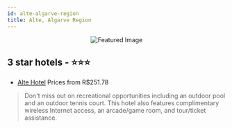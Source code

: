 ```yaml
---
id: alte-algarve-region
title: Alte, Algarve Region
---
```


<center><img src="https://i.travelapi.com/hotels/7000000/6140000/6135000/6134928/bae81036_z.jpg" alt="Featured Image" /></center>


##  3 star hotels - ⭐️⭐️⭐️

-    [Alte Hotel](https://us.hurb.com/hotels/alte/alte-hotel-JNP-JP020234?cmp=18055) Prices from R$251.78
   > Don't miss out on recreational opportunities including an outdoor pool and an outdoor tennis court. This hotel also features complimentary wireless Internet access, an arcade/game room, and tour/ticket assistance.
